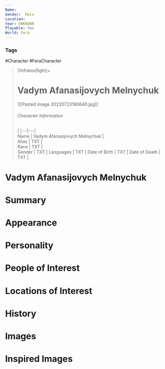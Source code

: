 ```yaml
---
Name: 
Gender:  Male
Location: 
Year: UNKNOWN
Playable: Yes
World: Fera
---
```


### Tags
#Character #FeraCharacter 

> [!infobox|light]+  
> # Vadym Afanasijovych Melnychuk  
> ![[Pasted image 20220723190640.jpg]]
> ###### Character Information
>  |   |
> --|---|  
> Name | Vadym Afanasijovych Melnychuk |  
> Alias | TXT |  
> Race | TXT |  
> Gender | TXT |
> Languages | TXT |
> Date of Birth | TXT |
> Date of Death | TXT |

# Vadym Afanasijovych Melnychuk

# Summary

# Appearance

# Personality

# People of Interest

# Locations of Interest

# History

# Images

# Inspired Images

